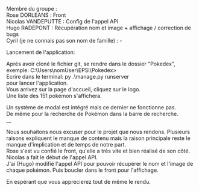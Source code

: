 Membre du groupe : <br>
Rose DORLEANS : Front <br>
Nicolas VANDEPUTTE : Config de l'appel API <br>
Hugo RADEPONT : Récupération nom et image + affichage / correction de bugs <br>
Cyril (je ne connais pas son nom de famille) : - <br>

Lancement de l'application: <br>

Après avoir cloné le fichier git, se rendre dans le dossier "Pokedex", exemple: C:\Users\nomUser\EPSI\Pokedex> <br>
Ecrire dans le terminal: py .\manage.py runserver <br>
pour lancer l'application. <br>
Vous arrivez sur la page d'accueil, cliquez sur le logo. <br>
Une liste des 151 pokémon s'affichera. <br>

Un système de modal est intégré mais ce dernier ne fonctionne pas. <br>
De même pour la recherche de Pokémon dans la barre de recherche. <br>
__ <br>

Nous souhaitons nous excuser pour le projet que nous rendons. Plusieurs raisons expliquent le manque de contenu mais la raison principale reste le manque d'implication et de temps de notre part. <br>
Rose s'est vu confié le front, qu'elle a très vite et bien réalisé de son côté. <br>
Nicolas a fait le début de l'appel API. <br>
J'ai (Hugo) modifié l'appel API pour pouvoir récupérer le nom et l'image de chaque pokémon. Puis boucler dans le front pour l'affichage. <br>

En espérant que vous apprecierez tout de même le rendu.
